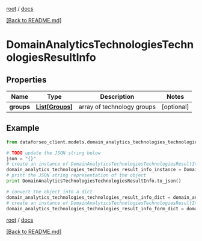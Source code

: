 [root](./../ "root") / [docs](./ "docs")

[[Back to README.md]](./../README.md "[Back to README.md]")

# DomainAnalyticsTechnologiesTechnologiesResultInfo

## Properties

Name | Type | Description | Notes
------------ | ------------- | ------------- | -------------
**groups** | [**List[Groups]**](Groups.md) | array of technology groups | [optional]

## Example

```python
from dataforseo_client.models.domain_analytics_technologies_technologies_result_info import DomainAnalyticsTechnologiesTechnologiesResultInfo

# TODO update the JSON string below
json = "{}"
# create an instance of DomainAnalyticsTechnologiesTechnologiesResultInfo from a JSON string
domain_analytics_technologies_technologies_result_info_instance = DomainAnalyticsTechnologiesTechnologiesResultInfo.from_json(json)
# print the JSON string representation of the object
print DomainAnalyticsTechnologiesTechnologiesResultInfo.to_json()

# convert the object into a dict
domain_analytics_technologies_technologies_result_info_dict = domain_analytics_technologies_technologies_result_info_instance.to_dict()
# create an instance of DomainAnalyticsTechnologiesTechnologiesResultInfo from a dict
domain_analytics_technologies_technologies_result_info_form_dict = domain_analytics_technologies_technologies_result_info.from_dict(domain_analytics_technologies_technologies_result_info_dict)
```

  

[root](./../ "root") / [docs](./ "docs")

[[Back to README.md]](./../README.md "[Back to README.md]")